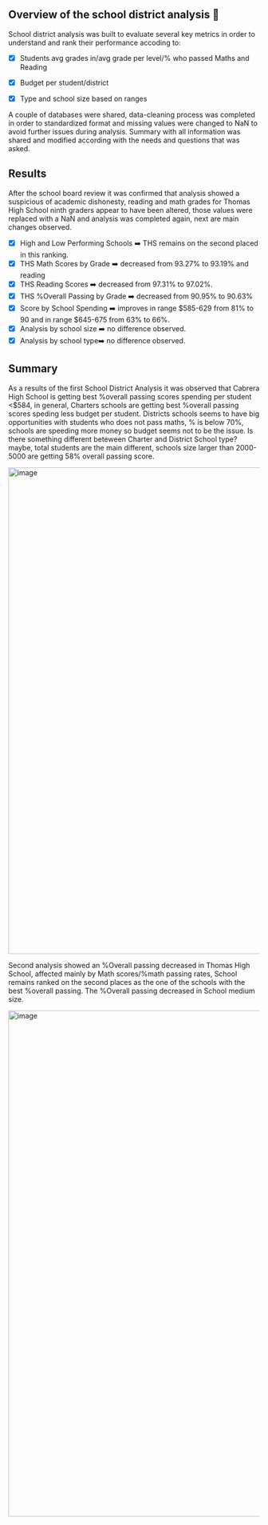 ## Overview of the school district analysis :ghost:

School district analysis was built to evaluate several key metrics in order to understand and rank their performance accoding to:

- [x] Students avg grades in/avg grade per level/% who passed Maths and Reading
- [x] Budget per student/district
- [x] Type and school size based on ranges


A couple of databases were shared, data-cleaning process was completed in order to standardized format and missing values were changed to NaN to avoid further issues during analysis. Summary with all information was shared and modified according with the needs and questions that was asked.

## Results

After the school board review it was confirmed that analysis showed a suspicious of academic dishonesty, reading and math grades for Thomas High School ninth graders appear to have been altered, those values were replaced with a NaN and analysis was completed again, next are main changes observed. 

- [x] High and Low Performing Schools :arrow_right: THS remains on the second placed in this ranking. 
- [x] THS Math Scores by Grade :arrow_right: decreased from 93.27% to 93.19% and reading 
- [x] THS Reading Scores :arrow_right: decreased from 97.31% to 97.02%.
- [x] THS %Overall Passing by Grade :arrow_right: decreased from 90.95% to 90.63%
- [x] Score by School Spending :arrow_right: improves in range $585-629 from 81% to 90 and in range $645-675 from 63% to 66%.
- [x] Analysis by school size :arrow_right: no difference observed.
- [x] Analysis by school type:arrow_right: no difference observed.

## Summary

As a results of the first School District Analysis it was observed that Cabrera High School is getting best %overall passing scores spending  per student <$584, in general, Charters schools are getting best %overall passing scores speding less budget per student. Districts schools seems to have big opportunities with students who does not pass maths, % is below 70%, schools are speeding more money so budget seems not to be the issue. Is there something different beteween Charter and District School type? maybe, total students are the main different, schools size larger than 2000-5000 are getting 58% overall passing score.

<img width="973" alt="image" src="https://user-images.githubusercontent.com/96214761/152299655-c436c47a-87f5-42e8-9feb-b0036f01c84b.png">

Second analysis showed an %Overall passing decreased in Thomas High School, affected mainly by Math scores/%math passing rates, School remains ranked on the second places as the one of the schools with the best %overall passing. The %Overall passing decreased in School medium size. 

<img width="1012" alt="image" src="https://user-images.githubusercontent.com/96214761/152299532-a31f8cfb-2b5a-457e-a75a-48e80742afa1.png">

